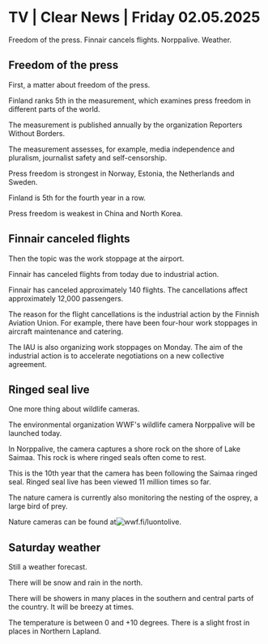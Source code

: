 # TV \| Clear News \| Friday 02.05.2025

Freedom of the press. Finnair cancels flights. Norppalive. Weather.

## Freedom of the press

First, a matter about freedom of the press.

Finland ranks 5th in the measurement, which examines press freedom in different parts of the world.

The measurement is published annually by the organization Reporters Without Borders.

The measurement assesses, for example, media independence and pluralism, journalist safety and self-censorship.

Press freedom is strongest in Norway, Estonia, the Netherlands and Sweden.

Finland is 5th for the fourth year in a row.

Press freedom is weakest in China and North Korea.

## Finnair canceled flights

Then the topic was the work stoppage at the airport.

Finnair has canceled flights from today due to industrial action.

Finnair has canceled approximately 140 flights. The cancellations affect approximately 12,000 passengers.

The reason for the flight cancellations is the industrial action by the Finnish Aviation Union. For example, there have been four-hour work stoppages in aircraft maintenance and catering.

The IAU is also organizing work stoppages on Monday. The aim of the industrial action is to accelerate negotiations on a new collective agreement.

## Ringed seal live

One more thing about wildlife cameras.

The environmental organization WWF's wildlife camera Norppalive will be launched today.

In Norppalive, the camera captures a shore rock on the shore of Lake Saimaa. This rock is where ringed seals often come to rest.

This is the 10th year that the camera has been following the Saimaa ringed seal. Ringed seal live has been viewed 11 million times so far.

The nature camera is currently also monitoring the nesting of the osprey, a large bird of prey.

Nature cameras can be found at![wwf.fi/luontolive](https://wwf.fi/luontolive/norppalive/).

## Saturday weather

Still a weather forecast.

There will be snow and rain in the north.

There will be showers in many places in the southern and central parts of the country. It will be breezy at times.

The temperature is between 0 and +10 degrees. There is a slight frost in places in Northern Lapland.
